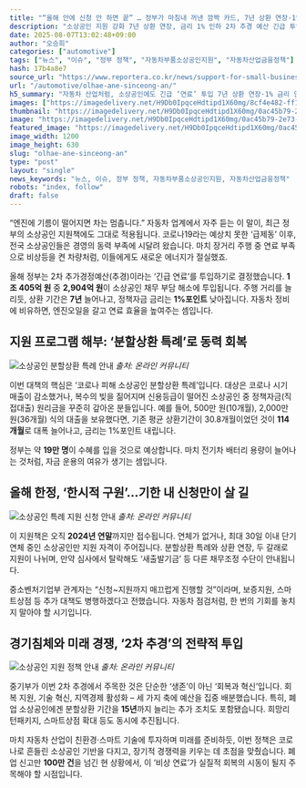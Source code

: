 ```yaml
---
title: "“올해 안에 신청 안 하면 끝” … 정부가 마침내 꺼낸 깜짝 카드, 7년 상환 연장·1% 금리 인하 ‘소상공인 특례 지원’"
description: "소상공인 지원 강화 7년 상환 연장, 금리 1% 인하 2차 추경 예산 긴급 투입 ..."
date: 2025-08-07T13:02:48+09:00
author: "오승희"
categories: ["automotive"]
tags: ["뉴스", "이슈", "정부 정책", "자동차부품소상공인지원", "자동차산업금융정책"]
hash: 17b4a8e7
source_url: "https://www.reportera.co.kr/news/support-for-small-business-owners-2/"
url: "/automotive/olhae-ane-sinceong-an/"
h5_summary: "자동차 산업처럼, 소상공인에도 긴급 ‘연료’ 투입 7년 상환 연장·1% 금리 인하, 올해 안 신청 필수"
images: ["https://imagedelivery.net/H9Db0IpqceHdtipd1X60mg/8cf4e482-ff16-44f2-5fa0-72d38b36dc00/public", "https://imagedelivery.net/H9Db0IpqceHdtipd1X60mg/205a5b39-44b2-47e7-27f3-2ea9c8be4e00/public", "https://imagedelivery.net/H9Db0IpqceHdtipd1X60mg/0ac45b79-2e73-492e-6c1a-dfcc07894000/public", "https://imagedelivery.net/H9Db0IpqceHdtipd1X60mg/fea769cd-c908-435f-4748-837406d90b00/public"]
thumbnail: "https://imagedelivery.net/H9Db0IpqceHdtipd1X60mg/0ac45b79-2e73-492e-6c1a-dfcc07894000/public"
image: "https://imagedelivery.net/H9Db0IpqceHdtipd1X60mg/0ac45b79-2e73-492e-6c1a-dfcc07894000/public"
featured_image: "https://imagedelivery.net/H9Db0IpqceHdtipd1X60mg/0ac45b79-2e73-492e-6c1a-dfcc07894000/public"
image_width: 1200
image_height: 630
slug: "olhae-ane-sinceong-an"
type: "post"
layout: "single"
news_keywords: "뉴스, 이슈, 정부 정책, 자동차부품소상공인지원, 자동차산업금융정책"
robots: "index, follow"
draft: false
---
```


“엔진에 기름이 떨어지면 차는 멈춥니다.” 자동차 업계에서 자주 듣는 이 말이, 최근 정부의 소상공인 지원책에도 그대로 적용됩니다. 코로나19라는 예상치 못한 ‘급제동’ 이후, 전국 소상공인들은 경영의 동력 부족에 시달려 왔습니다. 마치 장거리 주행 중 연료 부족으로 비상등을 켠 차량처럼, 이들에게도 새로운 에너지가 절실했죠.

올해 정부는 2차 추가경정예산(추경)이라는 ‘긴급 연료’를 투입하기로 결정했습니다. **1조 405억 원** 중 **2,904억 원**이 소상공인 채무 부담 해소에 투입됩니다. 주행 거리를 늘리듯, 상환 기간은 **7년** 늘어나고, 정책자금 금리는 **1%포인트** 낮아집니다. 자동차 정비에 비유하면, 엔진오일을 갈고 연료 효율을 높여주는 셈입니다.

## 지원 프로그램 해부: ‘분할상환 특례’로 동력 회복

![소상공인 분할상환 특례 안내](https://imagedelivery.net/H9Db0IpqceHdtipd1X60mg/8cf4e482-ff16-44f2-5fa0-72d38b36dc00/public)
*출처: 온라인 커뮤니티*


이번 대책의 핵심은 ‘코로나 피해 소상공인 분할상환 특례’입니다. 대상은 코로나 시기 매출이 감소했거나, 복수의 빚을 짊어지며 신용등급이 떨어진 소상공인 중 정책자금(직접대출) 원리금을 꾸준히 갚아온 분들입니다. 예를 들어, 500만 원(10개월), 2,000만 원(36개월) 식의 대출을 보유했다면, 기존 평균 상환기간이 30.8개월이었던 것이 **114개월**로 대폭 늘어나고, 금리는 1%포인트 내립니다.

정부는 약 **19만 명**이 수혜를 입을 것으로 예상합니다. 마치 전기차 배터리 용량이 늘어나는 것처럼, 자금 운용의 여유가 생기는 셈입니다.

## 올해 한정, ‘한시적 구원’…기한 내 신청만이 살 길

![소상공인 특례 지원 신청 안내](https://imagedelivery.net/H9Db0IpqceHdtipd1X60mg/205a5b39-44b2-47e7-27f3-2ea9c8be4e00/public)
*출처: 온라인 커뮤니티*


이 지원책은 오직 **2024년 연말**까지만 접수됩니다. 연체가 없거나, 최대 30일 이내 단기 연체 중인 소상공인만 지원 자격이 주어집니다. 분할상환 특례와 상환 연장, 두 갈래로 지원이 나뉘며, 만약 심사에서 탈락해도 ‘새출발기금’ 등 다른 채무조정 수단이 안내됩니다.

중소벤처기업부 관계자는 “신청~지원까지 매끄럽게 진행할 것”이라며, 보증지원, 스마트상점 등 추가 대책도 병행하겠다고 전했습니다. 자동차 점검처럼, 한 번의 기회를 놓치지 말아야 할 시기입니다.

## 경기침체와 미래 경쟁, ‘2차 추경’의 전략적 투입

![소상공인 지원 정책 안내](https://imagedelivery.net/H9Db0IpqceHdtipd1X60mg/fea769cd-c908-435f-4748-837406d90b00/public)
*출처: 온라인 커뮤니티*


중기부가 이번 2차 추경에서 주목한 것은 단순한 ‘생존’이 아닌 ‘회복과 혁신’입니다. 회복 지원, 기술 혁신, 지역경제 활성화 – 세 가지 축에 예산을 집중 배분했습니다. 특히, 폐업 소상공인에겐 분할상환 기간을 **15년**까지 늘리는 추가 조치도 포함됐습니다. 희망리턴패키지, 스마트상점 확대 등도 동시에 추진됩니다.

마치 자동차 산업이 친환경·스마트 기술에 투자하며 미래를 준비하듯, 이번 정책은 코로나로 흔들린 소상공인 기반을 다지고, 장기적 경쟁력을 키우는 데 초점을 맞췄습니다. 폐업 신고만 **100만 건**을 넘긴 현 상황에서, 이 ‘비상 연료’가 실질적 회복의 시동이 될지 주목해야 할 시점입니다.
